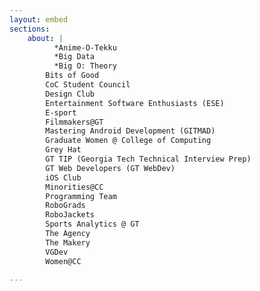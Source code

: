 ```yaml
---
layout: embed
sections:
    about: |
          *Anime-O-Tekku
          *Big Data
          *Big O: Theory
        Bits of Good
        CoC Student Council
        Design Club
        Entertainment Software Enthusiasts (ESE)
        E-sport
        Filmmakers@GT
        Mastering Android Development (GITMAD)
        Graduate Women @ College of Computing
        Grey Hat
        GT TIP (Georgia Tech Technical Interview Prep)
        GT Web Developers (GT WebDev)
        iOS Club
        Minorities@CC
        Programming Team
        RoboGrads 
        RoboJackets
        Sports Analytics @ GT
        The Agency
        The Makery
        VGDev
        Women@CC
               
---
```


